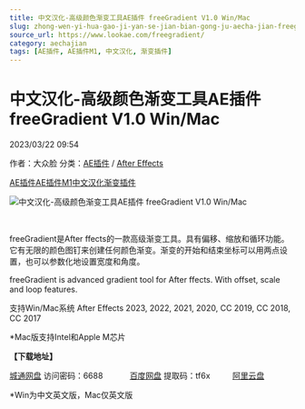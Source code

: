 ```yaml
---
title: 中文汉化-高级颜色渐变工具AE插件 freeGradient V1.0 Win/Mac
slug: zhong-wen-yi-hua-gao-ji-yan-se-jian-bian-gong-ju-aecha-jian-freegradient-v1-0-win-mac
source_url: https://www.lookae.com/freegradient/
category: aechajian
tags: [AE插件, AE插件M1, 中文汉化, 渐变插件]
---
```

# 中文汉化-高级颜色渐变工具AE插件 freeGradient V1.0 Win/Mac

2023/03/22 09:54

作者：大众脸
分类：[AE插件](https://www.lookae.com/after-effects/aechajian/) / [After Effects](https://www.lookae.com/after-effects/)

[AE插件](https://www.lookae.com/tag/ae%e6%8f%92%e4%bb%b6/)[AE插件M1](https://www.lookae.com/tag/aem1/)[中文汉化](https://www.lookae.com/tag/%e4%b8%ad%e6%96%87%e6%b1%89%e5%8c%96/)[渐变插件](https://www.lookae.com/tag/%e6%b8%90%e5%8f%98%e6%8f%92%e4%bb%b6/)

![中文汉化-高级颜色渐变工具AE插件 freeGradient V1.0 Win/Mac](https://www.lookae.com/wp-content/uploads/2023/03/freeGradient.jpg "中文汉化-高级颜色渐变工具AE插件 freeGradient V1.0 Win/Mac-LookAE.com")

[﻿﻿﻿](https://cloud.video.taobao.com//play/u/705956171/p/1/e/6/t/1/402757322070.mp4)

freeGradient是After ffects的一款高级渐变工具。具有偏移、缩放和循环功能。它有无限的颜色图钉来创建任何颜色渐变。渐变的开始和结束坐标可以用两点设置，也可以参数化地设置宽度和角度。

freeGradient is advanced gradient tool for After ffects. With offset, scale and loop features.

支持Win/Mac系统 After Effects 2023, 2022, 2021, 2020, CC 2019, CC 2018, CC 2017

\*Mac版支持Intel和Apple M芯片

**【下载地址】**

[城通网盘](https://url70.ctfile.com/f/2827370-826914062-60ac62?p=4431) 访问密码：6688            [百度网盘](https://pan.baidu.com/s/1ZGAwfopSqMp2vuCN9nP0aw?pwd=tf6x) 提取码：tf6x          [阿里云盘](https://www.aliyundrive.com/s/N7qAJwJ1tX5)

\*Win为中文英文版，Mac仅英文版
